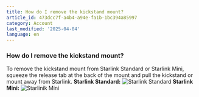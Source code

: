 ```yaml
---
title: How do I remove the kickstand mount?
article_id: 473dcc7f-a4b4-a94e-fa1b-1bc394a85997
category: Account
last_modified: '2025-04-04'
language: en
---
```


### How do I remove the kickstand mount?
To remove the kickstand mount from Starlink Standard or Starlink Mini, squeeze the release tab at the back of the mount and pull the kickstand or mount away from Starlink.
**Starlink Standard:**
![Starlink Standard](https://www.starlink.com/public-files/starlink_standard_remove_kickstand.png)
**Starlink Mini:**
![Starlinik Mini](https://www.starlink.com/public-files/starlink_mini_remove_kickstand.png)